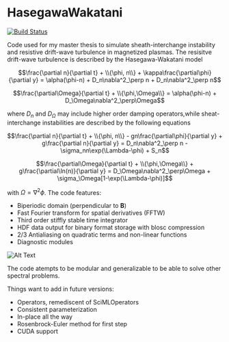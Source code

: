 ﻿# HasegawaWakatani

[![Build Status](https://github.com/JohannesMorkrid/HasegawaWakatani/actions/workflows/CI.yml/badge.svg?branch=main)](https://github.com/JohannesMorkrid/HasegawaWakatani/actions/workflows/CI.yml?query=branch%3Amain)

Code used for my master thesis to simulate sheath-interchange instability and resistive drift-wave turbulence in magnetized plasmas.
The resisitve drift-wave turbulence is described by the Hasegawa-Wakatani model

$$\frac{\partial n}{\partial t} + \\{\phi, n\\} + \kappa\frac{\partial\phi}{\partial y} = \alpha(\phi-n) + D_n\nabla^2_\perp n + D_n\nabla^2_\perp n$$

$$\frac{\partial\Omega}{\partial t} + \\{\phi,\Omega\\} = \alpha(\phi-n) + D_\Omega\nabla^2_\perp\Omega$$

where $D_n$ and $D_\Omega$ may include higher order damping operators,while sheat-interchange instabilities are described by the following equations

$$\frac{\partial n}{\partial t} + \\{\phi, n\\} - gn\frac{\partial\phi}{\partial y} + g\frac{\partial n}{\partial y} = D_n\nabla^2_\perp n - \sigma_nn\exp(\Lambda-\phi) + S_n$$

$$\frac{\partial\Omega}{\partial t} + \\{\phi,\Omega\\} + g\frac{\partial\ln(n)}{\partial y} = D_\Omega\nabla^2_\perp\Omega + \sigma_\Omega[1-\exp(\Lambda-\phi)]$$

with $\Omega = \nabla^2\phi$. The code features:
* Biperiodic domain (perpendicular to $\textbf{B}$)
* Fast Fourier transform for spatial derivatives (FFTW)
* Third order stiffly stable time integrator
* HDF data output for binary format storage with blosc compression
* 2/3 Antialiasing on quadratic terms and non-linear functions
* Diagnostic modules

![Alt Text](vorticity.gif)

The code atempts to be modular and generalizable to be able to solve other spectral problems. 

Things want to add in future versions:
* Operators, remediscent of SciMLOperators
* Consistent parameterization
* In-place all the way
* Rosenbrock-Euler method for first step
* CUDA support


